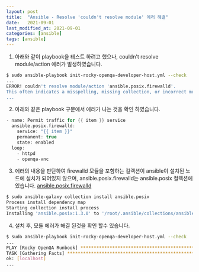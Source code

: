 ```yaml
---
layout: post
title:  "Ansible - Resolve 'couldn't resolve module' 에러 해결"
date:   2021-09-01
last_modified_at: 2021-09-01
categories: [ansible]
tags: [ansible]
---
```


1. 아래와 같이 playbook을 테스트 하려고 했으나, couldn't resolve module/action 에러가 발생하였습니다.
```sh
$ sudo ansible-playbook init-rocky-openqa-developer-host.yml --check
...
ERROR! couldn't resolve module/action 'ansible.posix.firewalld'. 
This often indicates a misspelling, missing collection, or incorrect module path.
...
```

2. 아래와 같은 playbook 구문에서 에러가 나는 것을 확인 하였습니다.
```c
- name: Permit traffic for {{ item }} service
  ansible.posix.firewalld:
    service: "{{ item }}"
    permanent: true
    state: enabled
  loop:
    - httpd
    - openqa-vnc
```

3. 에러의 내용을 판단하여 firewalld 모듈을 포함하는 컬렉션이 ansible이 설치된 노드에 설치가 되어있지 않으며, ansible.posix.firewalld는 ansible.posix 컬렉션에 있습니다. [ansible.posix.firewalld]
```sh
$ sudo ansible-galaxy collection install ansible.posix
Process install dependency map
Starting collection install process
Installing 'ansible.posix:1.3.0' to '/root/.ansible/collections/ansible_collections/ansible/posix'
```

4. 설치 후, 모듈 에러가 해결 된것을 확인 할수 있습니다.
```sh
$ sudo ansible-playbook init-rocky-openqa-developer-host.yml --check
...
PLAY [Rocky OpenQA Runbook] ********************************************************************************************
TASK [Gathering Facts] *************************************************************************************************
ok: [localhost]
...
```

[ansible.posix.firewalld]: https://docs.ansible.com/ansible/latest/collections/ansible/posix/firewalld_module.html